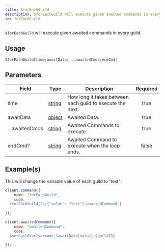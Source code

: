 ```yaml
---
title: $forEachGuild
description: $forEachGuild will execute given awaited commands in every guild.
id: forEachGuild
---
```


`$forEachGuild` will execute given awaited commands in every guild.

## Usage

```aoi
$forEachGuild[time;awaitData;...awaitedCmds;endCmd]
```

## Parameters

| Field          | Type                                                                                              | Description                                               | Required |
| -------------- | ------------------------------------------------------------------------------------------------- | --------------------------------------------------------- | :------: |
| time           | [string](https://developer.mozilla.org/en-US/docs/Web/JavaScript/Reference/Global_Objects/String) | How long it takes between each guild to execute the next. |   true   |
| awaitData      | [object](https://developer.mozilla.org/en-US/docs/Web/JavaScript/Reference/Global_Objects/Object) | Awaited Data.                                             |   true   |
| ...awaitedCmds | [string](https://developer.mozilla.org/en-US/docs/Web/JavaScript/Reference/Global_Objects/String) | Awaited Commands to execute.                              |   true   |
| endCmd?        | [string](https://developer.mozilla.org/en-US/docs/Web/JavaScript/Reference/Global_Objects/String) | Awaited Command to execute when the loop ends.            |  false   |

## Example(s)

This will change the variable value of each guild to "test":

```javascript
client.command({
    name: "forEachGuild",
    code: `
  $forEachGuild[2s;{"value": "test"};awaitedCommand;]
  `
});

client.awaitedCommand({
    name: "awaitedCommand",
    code: `
  $setGuildVar[varname;$awaitData[value];$guildID]
  `
});
```
